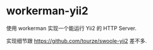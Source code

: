 # workerman-yii2

使用 workerman 实现一个能运行 Yii2 的 HTTP Server.

实现细节跟 https://github.com/tourze/swoole-yii2 差不多.
